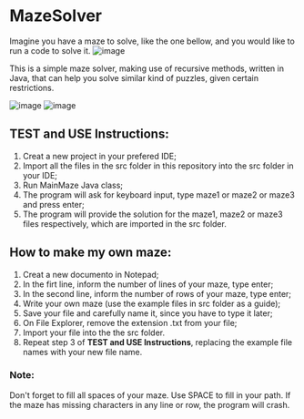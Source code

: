# MazeSolver
Imagine you have a maze to solve, like the one bellow, and you would like to run a code to solve it.
![image](https://user-images.githubusercontent.com/81270107/169141547-11630ad1-e536-41a7-95b4-b5ac30d33f87.png)

This is a simple maze solver, making use of recursive methods, written in Java, that can help you solve similar kind of puzzles, given certain restrictions.

![image](https://user-images.githubusercontent.com/81270107/169142017-8f85c8b0-5953-4463-8775-568e12305a99.png)
![image](https://user-images.githubusercontent.com/81270107/169142394-131e0176-c81f-44df-8ab1-4b110dcaed38.png)

## TEST and USE Instructions:
1) Creat a new project in your prefered IDE;
2) Import all the files in the src folder in this repository into the src folder in your IDE;
3) Run MainMaze Java class;
4) The program will ask for keyboard input, type maze1 or maze2 or maze3 and press enter;
5) The program will provide the solution for the maze1, maze2 or maze3 files respectively, which are imported in the src folder.

## How to make my own maze:
1) Creat a new documento in Notepad;
2) In the firt line, inform the number of lines of your maze, type enter;
3) In the second line, inform the number of rows of your maze, type enter;
4) Write your own maze (use the example files in src folder as a guide);
5) Save your file and carefully name it, since you have to type it later;
6) On File Explorer, remove the extension .txt from your file;
7) Import your file into the the src folder.
8) Repeat step 3 of **TEST and USE Instructions**, replacing the example file names with your new file name.
### Note:
Don't forget to fill all spaces of your maze. Use SPACE to fill in your path. If the maze has missing characters in any line or row, the program will crash.
